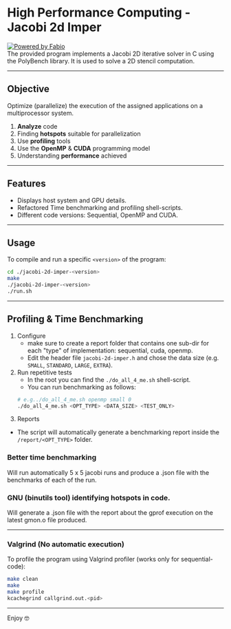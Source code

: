 # High Performance Computing - Jacobi 2d Imper
[![Powered by Fabio](https://img.shields.io/badge/Author%20-Fabio%20Bove-orange.svg?style=flat&colorA=E1523D&colorB=007D8A)](https://github.com/fabiobove-dr)  
The provided program implements a Jacobi 2D iterative solver in C using the PolyBench library.
It is used to solve a 2D stencil computation.

---

## Objective
Optimize (parallelize) the execution of the assigned
applications on a multiprocessor system.

1. **Analyze** code
2. Finding **hotspots** suitable for parallelization
3. Use **profiling** tools
4. Use the **OpenMP** & **CUDA** programming model
5. Understanding **performance** achieved

---

## Features
- Displays host system and GPU details.
- Refactored Time benchmarking and profiling shell-scripts.
- Different code versions: Sequential, OpenMP and CUDA.

---

## Usage
To compile and run a specific `<version>` of the program:
```bash
cd ./jacobi-2d-imper-<version>
make
./jacobi-2d-imper-<version>
./run.sh
```

---

## Profiling & Time Benchmarking
1. Configure
    - make sure to create a report folder that contains one sub-dir for each "type" of implementation: sequential, cuda, openmp.
    - Edit the header file `jacobi-2d-imper.h` and chose the data size (e.g. `SMALL`, `STANDARD`, `LARGE`, `EXTRA`).
2. Run repetitive tests 
   - In the root you can find the `./do_all_4_me.sh` shell-script.
   - You can run benchmarking as follows: <br> 
   ```bash 
   # e.g../do_all_4_me.sh openmp small 0
   ./do_all_4_me.sh <OPT_TYPE> <DATA_SIZE> <TEST_ONLY>
   ```
3. Reports
- The script will automatically generate a benchmarking report inside the `/report/<OPT_TYPE>` folder.

### Better time benchmarking
Will run automatically 5 x 5 jacobi runs and produce a .json file with the benchmarks of each of the run.

### GNU (binutils tool) identifying hotspots in code.
Will generate a .json file with the report about the gprof execution on the latest gmon.o file produced.

---

### Valgrind (No automatic execution)
To profile the program using Valgrind profiler (works only for sequential-code):
```bash
make clean
make
make profile
kcachegrind callgrind.out.<pid>
```

---
Enjoy 🤓
